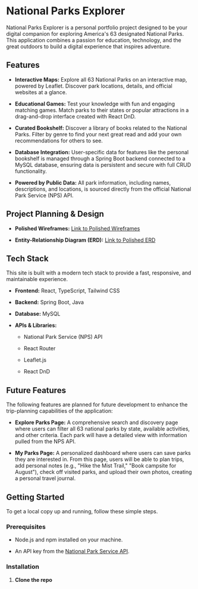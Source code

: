# National Parks Explorer

National Parks Explorer is a personal portfolio project designed to be your digital companion for exploring America's 63 designated National Parks. This application combines a passion for education, technology, and the great outdoors to build a digital experience that inspires adventure.

## Features

* **Interactive Maps:** Explore all 63 National Parks on an interactive map, powered by Leaflet. Discover park locations, details, and official websites at a glance.

* **Educational Games:** Test your knowledge with fun and engaging matching games. Match parks to their states or popular attractions in a drag-and-drop interface created with React DnD.

* **Curated Bookshelf:** Discover a library of books related to the National Parks. Filter by genre to find your next great read and add your own recommendations for others to see.

* **Database Integration:** User-specific data for features like the personal bookshelf is managed through a Spring Boot backend connected to a MySQL database, ensuring data is persistent and secure with full CRUD functionality.

* **Powered by Public Data:** All park information, including names, descriptions, and locations, is sourced directly from the official National Park Service (NPS) API.

## Project Planning & Design

* **Polished Wireframes:** [Link to Polished Wireframes]([[https://www.google.com/search?q=https://www.figma.com/file/your-wireframe-link-here](https://docs.google.com/document/d/1xK77lc6x05MJZkXi96MF8ojhl1eymbb8RqrVHKPKcPI/edit?tab=t.0)](https://docs.google.com/document/d/1xK77lc6x05MJZkXi96MF8ojhl1eymbb8RqrVHKPKcPI/edit?tab=t.0))

* **Entity-Relationship Diagram (ERD):** [Link to Polished ERD](https://www.figma.com/board/8XXVZlcd3bWvOlJSUqFuf4/ERD?node-id=0-1&p=f&t=KKCkIZPtfMIM4fBZ-0)


## Tech Stack

This site is built with a modern tech stack to provide a fast, responsive, and maintainable experience.

* **Frontend:** React, TypeScript, Tailwind CSS

* **Backend:** Spring Boot, Java

* **Database:** MySQL

* **APIs & Libraries:**

  * National Park Service (NPS) API

  * React Router

  * Leaflet.js

  * React DnD

## Future Features

The following features are planned for future development to enhance the trip-planning capabilities of the application:

* **Explore Parks Page:** A comprehensive search and discovery page where users can filter all 63 national parks by state, available activities, and other criteria. Each park will have a detailed view with information pulled from the NPS API.

* **My Parks Page:** A personalized dashboard where users can save parks they are interested in. From this page, users will be able to plan trips, add personal notes (e.g., "Hike the Mist Trail," "Book campsite for August"), check off visited parks, and upload their own photos, creating a personal travel journal.

## Getting Started

To get a local copy up and running, follow these simple steps.

### Prerequisites

* Node.js and npm installed on your machine.

* An API key from the [National Park Service API](https://www.nps.gov/subjects/developer/get-started.htm).

### Installation

1. **Clone the repo**
